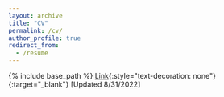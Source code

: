 ```yaml
---
layout: archive
title: "CV"
permalink: /cv/
author_profile: true
redirect_from:
  - /resume
---
```


{% include base_path %}
[Link](http://ashtsang.github.io/files/CV_Ashley_Tsang.pdf){:style="text-decoration: none"}{:target="_blank"} [Updated 8/31/2022]

